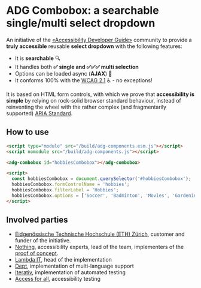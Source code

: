 # ADG Combobox: a searchable single/multi select dropdown

An initiative of the [«Accessibility Developer Guide»](https://www.accessibility-developer-guide.com/) community to provide a **truly accessible** reusable **select dropdown** with the following features:

- It is **searchable** 🔍
- It handles both **✅ single and ✅✅✅ multi selection**
- Options can be loaded async (**AJAX**) 🧩
- It conforms 100% with the [WCAG 2.1](https://www.w3.org/TR/WCAG21/) ♿️ - no exceptions!

It is based on HTML form controls, with which we prove that **accessibility is simple** by relying on rock-solid browser standard behaviour, instead of reinventing the wheel with the rather complex (and fragmentarily supported) [ARIA Standard](https://www.w3.org/WAI/standards-guidelines/aria/).

## How to use

```html
<script type="module" src="/build/adg-components.esm.js"></script>
<script nomodule src="/build/adg-components.js"></script>

<adg-combobox id="hobbiesCombobox"></adg-combobox>

<script>
  const hobbiesCombobox = document.querySelector('#hobbiesCombobox');
  hobbiesCombobox.formControlName = 'hobbies';
  hobbiesCombobox.filterLabel = 'Hobbies';
  hobbiesCombobox.options = ['Soccer', 'Badminton', 'Movies', 'Gardening', 'Kickboxing'];
</script>
```

## Involved parties

- [Eidgenössische Technische Hochschule (ETH) Zürich](https://www.ethz.ch/), customer and funder of the initiative.
- [Nothing](https://www.nothing.ch/), accessibility experts, lead of the team, implementers of the [proof of concept](https://github.com/NothingAG/accessible-dropdown/).
- [Lambda IT](https://lambda-it.ch/), head of the implementation
- [Dept](https://www.deptagency.com/), implementation of multi-language support
- [Iterativ](https://www.iterativ.ch/), implementation of automated testing
- [Access for all](https://www.access-for-all.ch/), accessibility testing
